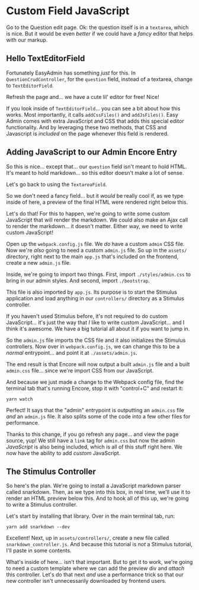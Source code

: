 # Custom Field JavaScript

Go to the Question edit page. Ok: the question itself is in a `textarea`, which
is nice. But it would be even *better* if we could have a *fancy* editor that
helps with our markup.

## Hello TextEditorField

Fortunately EasyAdmin has something *just* for this. In `QuestionCrudController`,
for the `question` field, instead of a textarea, change to `TextEditorField`.

Refresh the page and... we have a cute lil' editor for free! Nice!

If you look inside of `TextEditorField`... you can see a bit about how this
works. Most importantly, it calls `addCssFiles()` and `addJsFiles()`. Easy Admin
comes with extra JavaScript and CSS that adds this special editor functionality.
And by leveraging these two methods, that CSS and Javascript is *included* on the
page whenever this field is rendered.

## Adding JavaScript to our Admin Encore Entry

So this is nice... except that... our `question` field isn't meant to hold HTML.
It's meant to hold markdown... so this editor doesn't make a lot of sense.

Let's go back to using the `TextareaField`.

So we don't need a fancy field... but it *would* be really cool if, as we type
inside of here, a preview of the final HTML were rendered right below this.

Let's do that! For this to happen, we're going to write some custom JavaScript
that will render the markdown. We could also make an Ajax call to render the
markdown... it doesn't matter. Either way, we need to write custom JavaScript!

Open up the `webpack.config.js` file. We *do* have a custom `admin` CSS file. Now
we're *also* going to need a custom `admin.js` file. So up in the `assets/` directory,
right next to the main `app.js` that's included on the frontend, create a new
`admin.js` file.

Inside, we're going to import two things. First, import `./styles/admin.css` to
bring in our admin styles. And second, import `./bootstrap`.

This file is also imported by `app.js`. Its purpose is to start the Stimulus
application and load anything in our `controllers/` directory as a Stimulus
controller.

If you haven't used Stimulus before, it's not required to do custom JavaScript...
it's just the way that *I* like to write custom JavaScript... and I think it's
awesome. We have a big tutorial all about it if you want to jump in.

So the `admin.js` file imports the CSS file and it also initializes the Stimulus
controllers. Now over in `webpack.config.js`, we can change this to be a *normal*
entrypoint... and point it at `./assets/admin.js`.

The end result is that Encore will now output a built `admin.js` file and a built
`admin.css` file... since we're import CSS from our JavaScript.

And because we just made a change to the Webpack config file, find the terminal
tab that's running Encore, stop it with "control+C" and restart it:

```terminal-silent
yarn watch
```

Perfect! It says that the "admin" entrypoint is outputting an `admin.css` file
*and* an `admin.js` file. It also splits some of the code into a few other files
for performance.

Thanks to this change, if you go refresh any page... and view the page source, yup!
We still have a `link` tag for `admin.css` but now the admin *JavaScript* is also
being included, which is all of this stuff right here. We now have the ability
to add *custom* JavaScript.

## The Stimulus Controller

So here's the plan. We're going to install a JavaScript markdown parser called
snarkdown. Then, as we type into this box, in real time, we'll use it to render an
HTML preview below this. And to hook all of this up, we're going to write a Stimulus
controller.

Let's start by installing that library. Over in the main terminal tab, run:

```terminal
yarn add snarkdown --dev
```

Excellent! Next, up in `assets/controllers/`, create a new file called
`snarkdown_controller.js`. And because this tutorial is *not* a Stimulus tutorial,
I'll paste in some contents.

What's inside of here... isn't that important. But to get it to work, we're going
to need a custom template where we can add the preview div and *attach* this
controller. Let's do that next *and* use a performance trick so that our new
controller isn't unnecessarily downloaded by frontend users.
